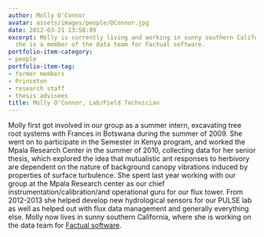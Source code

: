 ```yaml
---
author: Molly O'Connor
avatar: assets/images/people/OConnor.jpg
date: 2012-03-21 13:58:09
excerpt: Molly is currently living and working in sunny southern California, where
  she is a member of the data team for Factual software.
portfolio-item-category:
- people
portfolio-item-tag:
- former members
- Princeton
- research staff
- thesis advisees
title: Molly O'Connor, Lab/Field Technician
---
```


 

Molly first got involved in our group as a summer intern, excavating tree root systems with Frances in Botswana during the summer of 2009. She went on to participate in the Semester in Kenya program, and worked the Mpala Research Center in the summer of 2010, collecting data for her senior thesis, which explored the idea that mutualistic ant responses to herbivory are dependent on the nature of background canopy vibrations induced by properties of surface turbulence. She spent last year working with our group at the Mpala Research center as our chief instrumentation/calibration/and operational guru for our flux tower. From 2012-2013 she helped develop new hydrological sensors for our PULSE lab as well as helped out with flux data management and generally everything else. Molly now lives in sunny southern California, where she is working on the data team for [Factual software](http://www.factual.com).
